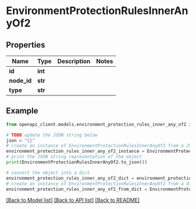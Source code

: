 # EnvironmentProtectionRulesInnerAnyOf2


## Properties

Name | Type | Description | Notes
------------ | ------------- | ------------- | -------------
**id** | **int** |  | 
**node_id** | **str** |  | 
**type** | **str** |  | 

## Example

```python
from openapi_client.models.environment_protection_rules_inner_any_of2 import EnvironmentProtectionRulesInnerAnyOf2

# TODO update the JSON string below
json = "{}"
# create an instance of EnvironmentProtectionRulesInnerAnyOf2 from a JSON string
environment_protection_rules_inner_any_of2_instance = EnvironmentProtectionRulesInnerAnyOf2.from_json(json)
# print the JSON string representation of the object
print(EnvironmentProtectionRulesInnerAnyOf2.to_json())

# convert the object into a dict
environment_protection_rules_inner_any_of2_dict = environment_protection_rules_inner_any_of2_instance.to_dict()
# create an instance of EnvironmentProtectionRulesInnerAnyOf2 from a dict
environment_protection_rules_inner_any_of2_from_dict = EnvironmentProtectionRulesInnerAnyOf2.from_dict(environment_protection_rules_inner_any_of2_dict)
```
[[Back to Model list]](../README.md#documentation-for-models) [[Back to API list]](../README.md#documentation-for-api-endpoints) [[Back to README]](../README.md)


